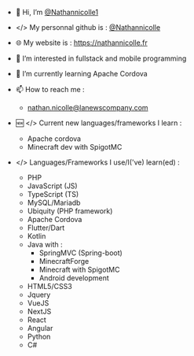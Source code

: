 - 👋 Hi, I’m <a href="https://github.com/Nathannicolle1/">@Nathannicolle1</a>
- </> My personnal github is : <a href="https://github.com/Nathannicolle1/">@Nathannicolle</a>
- 🌐 My website is : https://nathannicolle.fr
- 👀 I’m interested in fullstack and mobile programming
- 🌱 I’m currently learning Apache Cordova
- 📫 How to reach me :
  * nathan.nicolle@lanewscompany.com

- 🆕 </> Current new languages/frameworks I learn :
  * Apache cordova
  * Minecraft dev with SpigotMC

- </> Languages/Frameworks I use/I('ve) learn(ed) :
  * PHP
  * JavaScript (JS)
  * TypeScript (TS)
  * MySQL/Mariadb
  * Ubiquity (PHP framework)
  * Apache Cordova
  * Flutter/Dart
  * Kotlin
  * Java with :
    * SpringMVC (Spring-boot)
    * MinecraftForge
    * Minecraft with SpigotMC
    * Android development
  * HTML5/CSS3
  * Jquery
  * VueJS
  * NextJS
  * React
  * Angular
  * Python
  * C#
  
<!---
Nathannicolle/Nathannicolle is a ✨ special ✨ repository because its `README.md` (this file) appears on your GitHub profile.
You can click the Preview link to take a look at your changes.
--->
